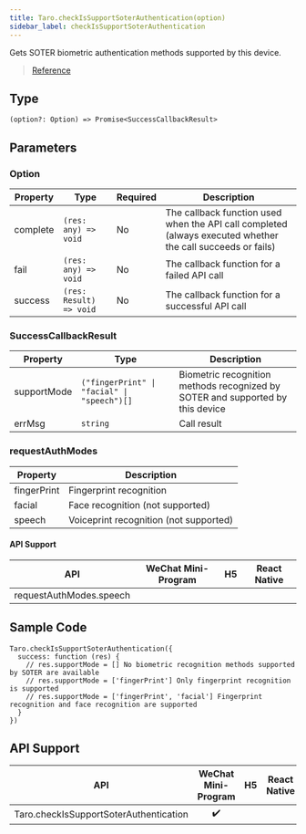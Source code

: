 ```yaml
---
title: Taro.checkIsSupportSoterAuthentication(option)
sidebar_label: checkIsSupportSoterAuthentication
---
```


Gets SOTER biometric authentication methods supported by this device.

> [Reference](https://developers.weixin.qq.com/miniprogram/en/dev/api/open-api/soter/wx.checkIsSupportSoterAuthentication.html)

## Type

```tsx
(option?: Option) => Promise<SuccessCallbackResult>
```

## Parameters

### Option

<table>
  <thead>
    <tr>
      <th>Property</th>
      <th>Type</th>
      <th style={{ textAlign: "center"}}>Required</th>
      <th>Description</th>
    </tr>
  </thead>
  <tbody>
    <tr>
      <td>complete</td>
      <td><code>(res: any) =&gt; void</code></td>
      <td style={{ textAlign: "center"}}>No</td>
      <td>The callback function used when the API call completed (always executed whether the call succeeds or fails)</td>
    </tr>
    <tr>
      <td>fail</td>
      <td><code>(res: any) =&gt; void</code></td>
      <td style={{ textAlign: "center"}}>No</td>
      <td>The callback function for a failed API call</td>
    </tr>
    <tr>
      <td>success</td>
      <td><code>(res: Result) =&gt; void</code></td>
      <td style={{ textAlign: "center"}}>No</td>
      <td>The callback function for a successful API call</td>
    </tr>
  </tbody>
</table>

### SuccessCallbackResult

<table>
  <thead>
    <tr>
      <th>Property</th>
      <th>Type</th>
      <th>Description</th>
    </tr>
  </thead>
  <tbody>
    <tr>
      <td>supportMode</td>
      <td><code>(&quot;fingerPrint&quot; | &quot;facial&quot; | &quot;speech&quot;)[]</code></td>
      <td>Biometric recognition methods recognized by SOTER and supported by this device</td>
    </tr>
    <tr>
      <td>errMsg</td>
      <td><code>string</code></td>
      <td>Call result</td>
    </tr>
  </tbody>
</table>

### requestAuthModes

<table>
  <thead>
    <tr>
      <th>Property</th>
      <th>Description</th>
    </tr>
  </thead>
  <tbody>
    <tr>
      <td>fingerPrint</td>
      <td>Fingerprint recognition</td>
    </tr>
    <tr>
      <td>facial</td>
      <td>Face recognition (not supported)</td>
    </tr>
    <tr>
      <td>speech</td>
      <td>Voiceprint recognition (not supported)</td>
    </tr>
  </tbody>
</table>

#### API Support

| API | WeChat Mini-Program | H5 | React Native |
| :---: | :---: | :---: | :---: |
| requestAuthModes.speech |  |  |  |

## Sample Code

```tsx
Taro.checkIsSupportSoterAuthentication({
  success: function (res) {
    // res.supportMode = [] No biometric recognition methods supported by SOTER are available
    // res.supportMode = ['fingerPrint'] Only fingerprint recognition is supported
    // res.supportMode = ['fingerPrint', 'facial'] Fingerprint recognition and face recognition are supported
  }
})
```

## API Support

| API | WeChat Mini-Program | H5 | React Native |
| :---: | :---: | :---: | :---: |
| Taro.checkIsSupportSoterAuthentication | ✔️ |  |  |
